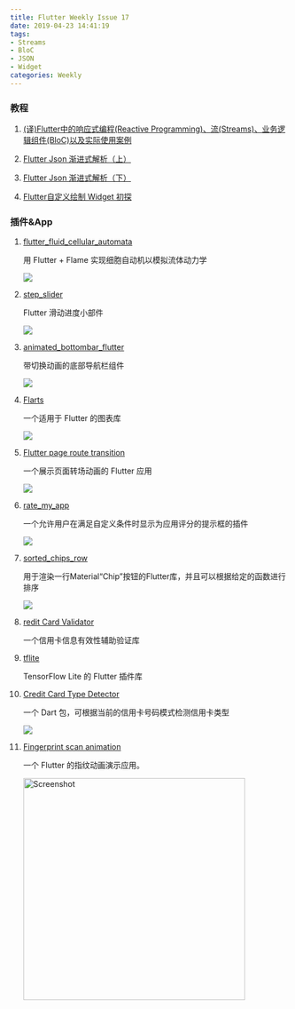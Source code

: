 ```yaml
---
title: Flutter Weekly Issue 17
date: 2019-04-23 14:41:19
tags:
- Streams
- BloC
- JSON
- Widget
categories: Weekly
---
```


### 教程

1. [(译)Flutter中的响应式编程(Reactive Programming)、流(Streams)、业务逻辑组件(BloC)以及实际使用案例](http://jinyulei.cn/flutter/state/bloc/2019/04/13/ReactiveProgramming-Streams-BLoC-PracticalUseCases.html?hmsr=toutiao.io&utm_medium=toutiao.io&utm_source=toutiao.io)

1. [Flutter Json 渐进式解析（上）](https://mp.weixin.qq.com/s/IsYIeYe9i4NnF7aWGo9M-Q)

1. [Flutter Json 渐进式解析（下）](https://mp.weixin.qq.com/s/3YO5LZZ2LcG1yq2Naf6RXg)

1. [Flutter自定义绘制 Widget 初探](https://juejin.im/post/5cb56f5ef265da03474df6b5)

### 插件&App

1. [flutter_fluid_cellular_automata](https://github.com/andrewackerman/flutter_fluid_cellular_automata)

	用 Flutter + Flame 实现细胞自动机以模拟流体动力学

    ![](https://ws2.sinaimg.cn/large/006tNc79ly1g2iabcchosg309s0jk4qp.gif)

1. [step_slider](https://github.com/tomwyr/step-slider)

	Flutter 滑动进度小部件

    ![](https://ws1.sinaimg.cn/large/006tNc79ly1g2iabdquh0g30800dc4qp.gif)

1. [animated_bottombar_flutter](https://github.com/wiltonribeiro/animated_bottombar_flutter)

	带切换动画的底部导航栏组件

    ![](https://ws2.sinaimg.cn/large/006tNc79ly1g2iabghoulg30m80gox6p.gif)

1. [Flarts](https://github.com/mtcliatt/flarts)

	一个适用于 Flutter 的图表库

    ![](https://ws1.sinaimg.cn/large/006tNc79ly1g2iabhk5hmj30m307it9k.jpg)

1. [Flutter page route transition](https://github.com/divyanshub024/Flutter-page-route-transition)

	一个展示页面转场动画的 Flutter 应用

    ![](https://ws2.sinaimg.cn/large/006tNc79ly1g2iabjh1fig308w0hs7wh.gif)

1. [rate_my_app](https://github.com/Skyost/rate_my_app)

	一个允许用户在满足自定义条件时显示为应用评分的提示框的插件

    ![](https://ws1.sinaimg.cn/large/006tNc79ly1g2iabk09vwj30a00hst8w.jpg)

1. [sorted_chips_row](https://github.com/callstackincubator/flutter-sorted-chips-row)

	用于渲染一行Material“Chip”按钮的Flutter库，并且可以根据给定的函数进行排序

    ![](https://ws1.sinaimg.cn/large/006tNc79ly1g2iabmc76mg30n0037hdt.gif)

1. [redit Card Validator](https://github.com/cholojuanito/credit_card_validator)

	一个信用卡信息有效性辅助验证库

1. [tflite](https://github.com/shaqian/flutter_tflite)

	TensorFlow Lite 的 Flutter 插件库

1. [Credit Card Type Detector](https://github.com/cholojuanito/credit_card_type_detector)

	一个 Dart 包，可根据当前的信用卡号码模式检测信用卡类型

    ![](https://ws3.sinaimg.cn/large/006tNc79ly1g2iabpe7obg309e0gob2a.gif)

1. [Fingerprint scan animation](https://github.com/ibhavikmakwana/flutter_finger_scan_animation)

	一个 Flutter 的指纹动画演示应用。

    <img src="https://raw.githubusercontent.com/ibhavikmakwana/flutter_finger_scan_animation/master/preview/preview.gif" height="400" alt="Screenshot" style="max-width:100%;">
